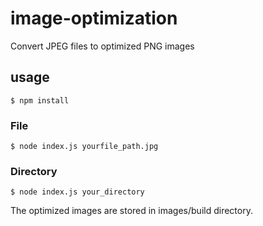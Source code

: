 # image-optimization

Convert JPEG files to optimized PNG images

## usage


```
$ npm install
```

### File

```
$ node index.js yourfile_path.jpg
```

### Directory

```
$ node index.js your_directory
```

The optimized images are stored in images/build directory.
